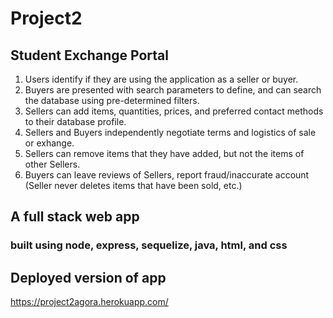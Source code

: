 # Project2

## Student Exchange Portal

1) Users identify if they are using the application as a seller or buyer.
2) Buyers are presented with search parameters to define, and can search the database using pre-determined filters.
3) Sellers can add items, quantities, prices, and preferred contact methods to their database profile.
4) Sellers and Buyers independently negotiate terms and logistics of sale or exhange.
5) Sellers can remove items that they have added, but not the items of other Sellers.
6) Buyers can leave reviews of Sellers, report fraud/inaccurate account (Seller never deletes items that have been sold, etc.)

## A full stack web app
### built using node, express, sequelize, java, html, and css

## Deployed version of app
https://project2agora.herokuapp.com/ 
